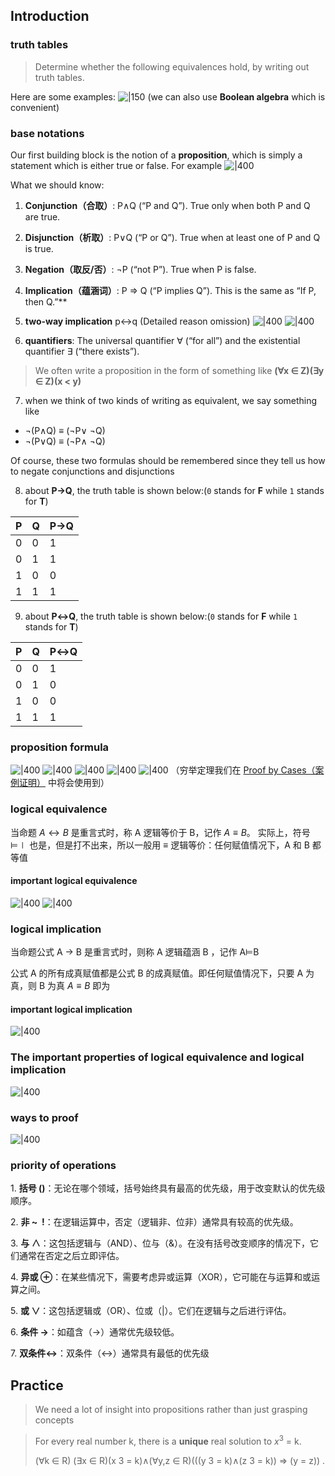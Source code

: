 ## Introduction



### truth tables

> Determine whether the following equivalences hold, by writing out truth tables.

Here are some examples:
 ![|150](attachments/00-Preface.png) 
 (we can also use **Boolean algebra** which is convenient)
### base notations

Our first building block is the notion of a **proposition**, which is simply a statement which is either true or false.
For example
![|400](attachments/01-Propositional%20Logic.png)

What we should know:

1. **Conjunction（合取）**: P∧Q (“P and Q”). True only when both P and Q are true.

2. **Disjunction（析取）**: P∨Q (“P or Q”). True when at least one of P and Q is true.

3. **Negation（取反/否）**: ¬P (“not P”). True when P is false.

4. **Implication（蕴涵词）**: P ⇒ Q (“P implies Q”). This is the same as “If P, then Q.”**

5.   **two-way implication**  p↔q
 (Detailed reason omission)
 ![|400](attachments/00-Preface-1.png)
 ![|400](attachments/01-Propositional%20Logic-12.png)
 
6. **quantifiers**: The universal quantifier ∀ (“for all”) and the existential quantifier ∃ (“there exists”).

> We often write a proposition in the form of something like **(∀x ∈ Z)(∃y ∈ Z)(x < y)**

7. when we think of two kinds of writing as equivalent, we say something like
- ¬(P∧Q) ≡ (¬P∨ ¬Q)
- ¬(P∨Q) ≡ (¬P∧ ¬Q)

Of course, these two formulas should be remembered since they tell us how to negate conjunctions and disjunctions

8. about **P→Q**, the truth table is shown below:(`0` stands for **F** while `1` stands for **T**)

| P   | Q   | P→Q |
| --- | --- | --- |
| 0   | 0   | 1   |
| 0   | 1   | 1   |
| 1   | 0   | 0   |
| 1   | 1   | 1   |

9. about **P↔Q**, the truth table is shown below:(`0` stands for **F** while `1` stands for **T**)

| P   | Q   | P↔Q |
| --- | --- | --- |
| 0   | 0   | 1   |
| 0   | 1   | 0   |
| 1   | 0   | 0   |
| 1   | 1   | 1   |

### proposition formula

![|400](attachments/01-Propositional%20Logic-1.png)
![|400](attachments/01-Propositional%20Logic-2.png)
![|400](attachments/01-Propositional%20Logic-3.png)
![|400](attachments/01-Propositional%20Logic-4.png)
![|400](attachments/01-Propositional%20Logic-11.png)
（穷举定理我们在 [Proof by Cases（案例证明）](02-Proof.md#Proof%20by%20Cases（案例证明）) 中将会使用到）
### logical equivalence

当命题 $A\longleftrightarrow B$ 是重言式时，称 A 逻辑等价于 B，记作 $A\equiv B$。
实际上，符号 ⊨∣ 也是，但是打不出来，所以一般用 $\equiv$
逻辑等价：任何赋值情况下，A 和 B 都等值
#### important logical equivalence

![|400](attachments/01-Propositional%20Logic-5.png)
![|400](attachments/01-Propositional%20Logic-6.png)
### logical implication

当命题公式 A $\to$ B 是重言式时，则称 A 逻辑蕴涵 B ，记作 A⊨B

公式 A 的所有成真赋值都是公式 B 的成真赋值。即任何赋值情况下，只要 A 为真，则 B 为真
$A \equiv B$ 即为

#### important logical implication

![|400](attachments/01-Propositional%20Logic-7.png)

### The important properties of logical equivalence and logical implication

![|400](attachments/01-Propositional%20Logic-8.png)

### ways to proof

![|400](attachments/01-Propositional%20Logic-9.png)
### priority of operations

1. **括号 ()**：无论在哪个领域，括号始终具有最高的优先级，用于改变默认的优先级顺序。

2. **非 ~  !**：在逻辑运算中，否定（逻辑非、位非）通常具有较高的优先级。

3. **与 ∧**：这包括逻辑与（AND）、位与（&）。在没有括号改变顺序的情况下，它们通常在否定之后立即评估。

4. **异或 ⊕**：在某些情况下，需要考虑异或运算（XOR），它可能在与运算和或运算之间。

5. **或 ∨**：这包括逻辑或（OR）、位或（|）。它们在逻辑与之后进行评估。

6. **条件 →**：如蕴含（→）通常优先级较低。

7. **双条件↔**：双条件（↔）通常具有最低的优先级

## Practice

> We need a lot of insight into propositions rather than just grasping concepts


> For every real number k, there is a **unique** real solution to $x^{3}$ = k.
> 
> (∀k ∈ R) (∃x ∈ R)(x 3 = k)∧(∀y,z ∈ R)(((y 3 = k)∧(z 3 = k)) ⇒ (y = z)) .


